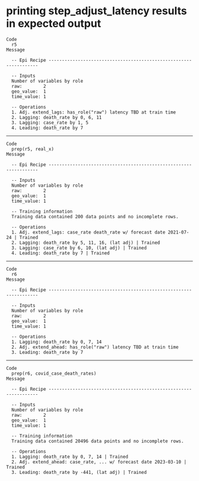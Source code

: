 # printing step_adjust_latency results in expected output

    Code
      r5
    Message
      
      -- Epi Recipe ------------------------------------------------------------------
      
      -- Inputs 
      Number of variables by role
      raw:        2
      geo_value:  1
      time_value: 1
      
      -- Operations 
      1. Adj. extend_lags: has_role("raw") latency TBD at train time
      2. Lagging: death_rate by 0, 6, 11
      3. Lagging: case_rate by 1, 5
      4. Leading: death_rate by 7

---

    Code
      prep(r5, real_x)
    Message
      
      -- Epi Recipe ------------------------------------------------------------------
      
      -- Inputs 
      Number of variables by role
      raw:        2
      geo_value:  1
      time_value: 1
      
      -- Training information 
      Training data contained 200 data points and no incomplete rows.
      
      -- Operations 
      1. Adj. extend_lags: case_rate death_rate w/ forecast date 2021-07-24 | Trained
      2. Lagging: death_rate by 5, 11, 16, (lat adj) | Trained
      3. Lagging: case_rate by 6, 10, (lat adj) | Trained
      4. Leading: death_rate by 7 | Trained

---

    Code
      r6
    Message
      
      -- Epi Recipe ------------------------------------------------------------------
      
      -- Inputs 
      Number of variables by role
      raw:        2
      geo_value:  1
      time_value: 1
      
      -- Operations 
      1. Lagging: death_rate by 0, 7, 14
      2. Adj. extend_ahead: has_role("raw") latency TBD at train time
      3. Leading: death_rate by 7

---

    Code
      prep(r6, covid_case_death_rates)
    Message
      
      -- Epi Recipe ------------------------------------------------------------------
      
      -- Inputs 
      Number of variables by role
      raw:        2
      geo_value:  1
      time_value: 1
      
      -- Training information 
      Training data contained 20496 data points and no incomplete rows.
      
      -- Operations 
      1. Lagging: death_rate by 0, 7, 14 | Trained
      2. Adj. extend_ahead: case_rate, ... w/ forecast date 2023-03-10 | Trained
      3. Leading: death_rate by -441, (lat adj) | Trained

